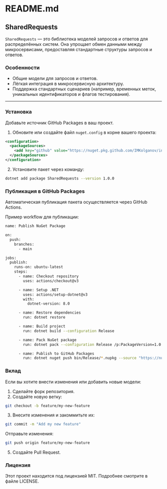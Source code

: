 # README.md

## SharedRequests

`SharedRequests` — это библиотека моделей запросов и ответов для распределённых систем. Она упрощает обмен данными между микросервисами, предоставляя стандартные структуры запросов и ответов.

### Особенности

- Общие модели для запросов и ответов.
- Лёгкая интеграция в микросервисную архитектуру.
- Поддержка стандартных сценариев (например, временных меток, уникальных идентификаторов и флагов тестирования).

---

### Установка

Добавьте источник GitHub Packages в ваш проект.

1. Обновите или создайте файл `nuget.config` в корне вашего проекта:

```xml
<configuration>
  <packageSources>
    <add key="github" value="https://nuget.pkg.github.com/IMKolganov/index.json" />
  </packageSources>
</configuration>
```

2. Установите пакет через команду:
```bash
dotnet add package SharedRequests --version 1.0.0
```

### Публикация в GitHub Packages
Автоматическая публикация пакета осуществляется через GitHub Actions.

Пример workflow для публикации:
```bash
name: Publish NuGet Package

on:
  push:
    branches:
      - main

jobs:
  publish:
    runs-on: ubuntu-latest
    steps:
      - name: Checkout repository
        uses: actions/checkout@v3

      - name: Setup .NET
        uses: actions/setup-dotnet@v3
        with:
          dotnet-version: 8.0

      - name: Restore dependencies
        run: dotnet restore

      - name: Build project
        run: dotnet build --configuration Release

      - name: Pack NuGet package
        run: dotnet pack --configuration Release /p:PackageVersion=1.0.${{ github.run_number }}

      - name: Publish to GitHub Packages
        run: dotnet nuget push bin/Release/*.nupkg --source "https://nuget.pkg.github.com/${{ github.actor }}/index.json" --api-key "${{ secrets.GITHUB_PAT }}"

```
### Вклад
Если вы хотите внести изменения или добавить новые модели:

1. Сделайте форк репозитория.
2. Создайте новую ветку:
```bash
git checkout -b feature/my-new-feature
```
3. Внесите изменения и закоммитьте их:
```bash
git commit -m "Add my new feature"
```
Отправьте изменения:
```bash
git push origin feature/my-new-feature
```
5. Создайте Pull Request.

### Лицензия
Этот проект находится под лицензией MIT. Подробнее смотрите в файле LICENSE.
